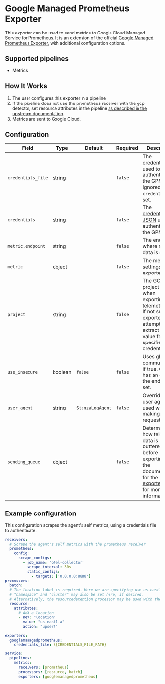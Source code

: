 # Google Managed Prometheus Exporter

This exporter can be used to send metrics to Google Cloud Managed Service for Prometheus. It is an extension of the official 
[Google Managed Prometheus Exporter](https://github.com/open-telemetry/opentelemetry-collector-contrib/blob/v0.126.0/exporter/googlemanagedprometheusexporter), with additional configuration options.

## Supported pipelines
- Metrics

## How It Works
1. The user configures this exporter in a pipeline
2. If the pipeline does not use the prometheus receiver with the gcp detector, set resource attributes in the pipeline [as described in the upstream documentation](https://github.com/open-telemetry/opentelemetry-collector-contrib/blob/v0.126.0/exporter/googlemanagedprometheusexporter#resource-attribute-handling).
3. Metrics are sent to Google Cloud.

## Configuration
| Field              | Type    | Default          | Required | Description                                                                                                                                                                                                                                 |
|--------------------|---------|------------------|----------|---------------------------------------------------------------------------------------------------------------------------------------------------------------------------------------------------------------------------------------------|
| `credentials_file` | string  |                  | `false`  | The [credentials file](https://developers.google.com/workspace/guides/create-credentials#service-account) used to authenticate the GPM client. Ignored if `credentials` is set.                                                             |
| `credentials`      | string  |                  | `false`  | The [credentials JSON](https://developers.google.com/workspace/guides/create-credentials#service-account) used to authenticate the GPM client.                                                                                              |
| `metric.endpoint`  | string  |                  | `false`  | The endpoint where metric data is sent to.                                                                                                                                                                                                  |
| `metric`           | object  |                  | `false`  | The metric settings of the exporter.                                                                                                                                                                                                        |
| `project`          | string  |                  | `false`  | The GCP project used when exporting telemetry data. If not set, the exporter will attempt to extract the value from the specified credentials.                                                                                              |
| `use_insecure`     | boolean | `false`          | `false`  | Uses gRPC communication if true. Only has an effect if the endpoint is set.                                                                                                                                                                 |
| `user_agent`       | string  | `StanzaLogAgent` | `false`  | Overrides the user agent used when making requests.                                                                                                                                                                                         |
| `sending_queue`    | object  |                  | `false`  | Determines how telemetry data is buffered before exporting. See the documentation for the [exporter helper](https://github.com/open-telemetry/opentelemetry-collector/blob/v0.126.0/exporter/exporterhelper/README.md) for more information. |

## Example configuration
This configuration scrapes the agent's self metrics, using a credentials file to authenticate.
```yaml
receivers:
  # Scrape the agent's self metrics with the prometheus receiver
  prometheus:
    config:
      scrape_configs:
        - job_name: 'otel-collector'
          scrape_interval: 30s
          static_configs:
            - targets: ['0.0.0.0:8888']
processors:
  batch:
  # The location label is required. Here we are specifying use us-east1-a.
  # "namespace" and "cluster" may also be set here, if desired.
  # Alternatively, the resourcedetection processor may be used with the "gcp" detector if running in gcp.
  resource:
    attributes:
      # Add a location 
      - key: "location"
        value: "us-east1-a"
        action: "upsert"

exporters:
  googlemanagedprometheus:
    credentials_file: ${CREDENTIALS_FILE_PATH}

service:
  pipelines:
    metrics:
      receivers: [prometheus]
      processors: [resource, batch]
      exporters: [googlemanagedprometheus]

```
